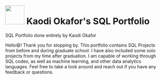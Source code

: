 # <img src="https://www.google.com/url?sa=i&url=https%3A%2F%2Ficons-for-free.com%2FCoding-1320568096072194118%2F&psig=AOvVaw0hunHfkzr1uI0fDXGZVgQg&ust=1692900917983000&source=images&cd=vfe&opi=89978449&ved=0CA8QjRxqFwoTCPji7cGx84ADFQAAAAAdAAAAABAL" height="60" width="60"> Kaodi Okafor's SQL Portfolio
SQL Portfolio done entirely by Kaodi Okafor

Hello😄! Thank you for stopping by. This portfolio contains SQL Projects from before and during graduate school. I have also included some solo projects from my time after graduation. I am capable of working through SQL codes, as well as machine learning, and other data analytics languages. Feel free to take a look around and reach out if you have any feedback or questions.
